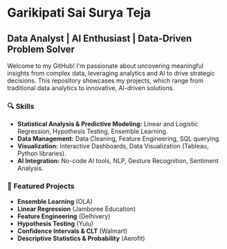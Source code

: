 # Garikipati Sai Surya Teja

## Data Analyst | AI Enthusiast | Data-Driven Problem Solver

Welcome to my GitHub! I'm passionate about uncovering meaningful insights from complex data, leveraging analytics and AI to drive strategic decisions. This repository showcases my projects, which range from traditional data analytics to innovative, AI-driven solutions.

### 🔍 Skills

* **Statistical Analysis & Predictive Modeling:** Linear and Logistic Regression, Hypothesis Testing, Ensemble Learning.
* **Data Management:** Data Cleaning, Feature Engineering, SQL querying.
* **Visualization:** Interactive Dashboards, Data Visualization (Tableau, Python libraries).
* **AI Integration:** No-code AI tools, NLP, Gesture Recognition, Sentiment Analysis.

### 🚀 Featured Projects

* **Ensemble Learning** (OLA)
* **Linear Regression** (Jamboree Education)
* **Feature Engineering** (Delhivery)
* **Hypothesis Testing** (Yulu)
* **Confidence Intervals & CLT** (Walmart)
* **Descriptive Statistics & Probability** (Aerofit)



